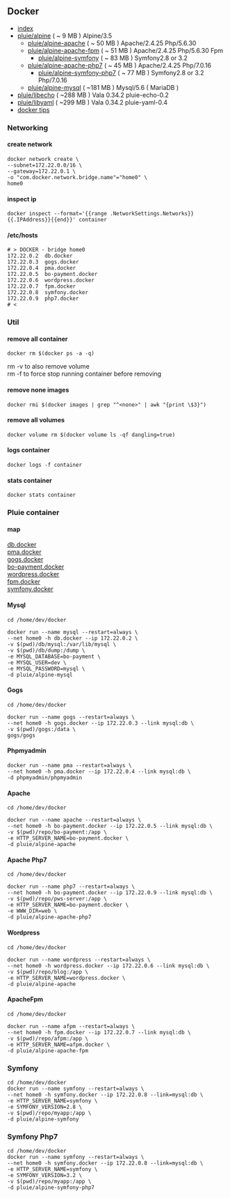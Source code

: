 ## Docker

- [index][1]
- [pluie/alpine][2]                       ( ~  9 MB ) Alpine/3.5
    - [pluie/alpine-apache][3]            ( ~ 50 MB ) Apache/2.4.25 Php/5.6.30
    - [pluie/alpine-apache-fpm][7]        ( ~ 51 MB ) Apache/2.4.25 Php/5.6.30 Fpm
        - [pluie/alpine-symfony][6]       ( ~ 83 MB ) Symfony2.8 or 3.2
    - [pluie/alpine-apache-php7][8]       ( ~ 45 MB ) Apache/2.4.25 Php/7.0.16
        - [pluie/alpine-symfony-php7][9]  ( ~ 77 MB ) Symfony2.8 or 3.2 Php/7.0.16
    - [pluie/alpine-mysql][4]             ( ~181 MB ) Mysql/5.6 ( MariaDB )
- [pluie/libecho][10]                 ( ~288 MB ) Vala 0.34.2 pluie-echo-0.2
- [pluie/libyaml][11]                 ( ~299 MB ) Vala 0.34.2 pluie-yaml-0.4
- [docker tips][5]

### Networking

#### create network
```
docker network create \
--subnet=172.22.0.0/16 \
--gateway=172.22.0.1 \
-o "com.docker.network.bridge.name"="home0" \
home0
```

#### inspect ip
```
docker inspect --format='{{range .NetworkSettings.Networks}}{{.IPAddress}}{{end}}' container
```

#### /etc/hosts
```
# > DOCKER - bridge home0
172.22.0.2	db.docker
172.22.0.3	gogs.docker
172.22.0.4	pma.docker
172.22.0.5	bo-payment.docker
172.22.0.6	wordpress.docker
172.22.0.7	fpm.docker
172.22.0.8	symfony.docker
172.22.0.9	php7.docker
# <

```

### Util

#### remove all container
```
docker rm $(docker ps -a -q)
```
rm -v to also remove volume  
rm -f to force stop running container before removing


#### remove none images
```
docker rmi $(docker images | grep "^<none>" | awk "{print \$3}")
```

#### remove all volumes
```
docker volume rm $(docker volume ls -qf dangling=true)
```

#### logs container
```
docker logs -f container
```

#### stats container
```
docker stats container
```

### Pluie container

#### map

[db.docker](http://db.docker)  
[pma.docker](http://pma.docker)  
[gogs.docker](http://gogs.docker)  
[bo-payment.docker](http://bo-payment.docker)  
[wordpress.docker](http://wordpress.docker)  
[fpm.docker](http://symfony.docker)  
[symfony.docker](http://symfony.docker)  

#### Mysql
```
cd /home/dev/docker

docker run --name mysql --restart=always \
--net home0 -h db.docker --ip 172.22.0.2 \
-v $(pwd)/db/mysql:/var/lib/mysql \
-v $(pwd)/db/dump:/dump \
-e MYSQL_DATABASE=bo-payment \
-e MYSQL_USER=dev \
-e MYSQL_PASSWORD=mysql \
-d pluie/alpine-mysql
```

#### Gogs
```
cd /home/dev/docker

docker run --name gogs --restart=always \
--net home0 -h gogs.docker --ip 172.22.0.3 --link mysql:db \
-v $(pwd)/gogs:/data \
gogs/gogs
```

#### Phpmyadmin
```
docker run --name pma --restart=always \
--net home0 -h pma.docker --ip 172.22.0.4 --link mysql:db \
-d phpmyadmin/phpmyadmin
```

#### Apache
```
cd /home/dev/docker

docker run --name apache --restart=always \
--net home0 -h bo-payment.docker --ip 172.22.0.5 --link mysql:db \
-v $(pwd)/repo/bo-payment:/app \
-e HTTP_SERVER_NAME=bo-payment.docker \
-d pluie/alpine-apache
```

#### Apache Php7
```
cd /home/dev/docker

docker run --name php7 --restart=always \
--net home0 -h bo-payment.docker --ip 172.22.0.9 --link mysql:db \
-v $(pwd)/repo/pws-server:/app \
-e HTTP_SERVER_NAME=bo-payment.docker \
-e WWW_DIR=web \
-d pluie/alpine-apache-php7
```

#### Wordpress
```
cd /home/dev/docker

docker run --name wordpress --restart=always \
--net home0 -h wordpress.docker --ip 172.22.0.6 --link mysql:db \
-v $(pwd)/repo/blog:/app \
-e HTTP_SERVER_NAME=wordpress.docker \
-d pluie/alpine-apache
```

#### ApacheFpm
```
cd /home/dev/docker

docker run --name afpm --restart=always \
--net home0 -h fpm.docker --ip 172.22.0.7 --link mysql:db \
-v $(pwd)/repo/afpm:/app \
-e HTTP_SERVER_NAME=afpm.docker \
-d pluie/alpine-apache-fpm
```

### Symfony
```
cd /home/dev/docker
docker run --name symfony --restart=always \
--net home0 -h symfony.docker --ip 172.22.0.8 --link=mysql:db \
-e HTTP_SERVER_NAME=symfony \
-e SYMFONY_VERSION=2.8 \
-v $(pwd)/repo/myapp:/app \
-d pluie/alpine-symfony
```

### Symfony Php7
```
cd /home/dev/docker
docker run --name symfony --restart=always \
--net home0 -h symfony.docker --ip 172.22.0.8 --link=mysql:db \
-e HTTP_SERVER_NAME=symfony \
-e SYMFONY_VERSION=3.2 \
-v $(pwd)/repo/myapp:/app \
-d pluie/alpine-symfony-php7
```

 [1]: https://github.com/pluie-org/docker-images
 [2]: https://github.com/pluie-org/docker-images/tree/master/pluie/alpine
 [3]: https://github.com/pluie-org/docker-images/tree/master/pluie/alpine-apache
 [4]: https://github.com/pluie-org/docker-images/tree/master/pluie/alpine-mysql
 [7]: https://github.com/pluie-org/docker-images/tree/master/pluie/alpine-apache-fpm
 [5]: https://github.com/pluie-org/docker-images/blob/master/DOCKER.md
 [6]: https://github.com/pluie-org/docker-images/tree/master/pluie/alpine-symfony
 [8]: https://github.com/pluie-org/docker-images/tree/master/pluie/alpine-apache-php7
 [9]: https://github.com/pluie-org/docker-images/tree/master/pluie/alpine-symfony-php7
 [10]: https://github.com/pluie-org/docker-images/tree/master/pluie/libecho
 [11]: https://github.com/pluie-org/docker-images/tree/master/pluie/libyaml
